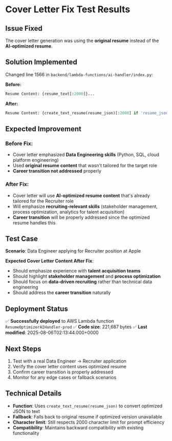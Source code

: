 # Cover Letter Fix Test Results

## Issue Fixed
The cover letter generation was using the **original resume** instead of the **AI-optimized resume**.

## Solution Implemented
Changed line 1566 in `backend/lambda-functions/ai-handler/index.py`:

**Before:**
```python
Resume Content: {resume_text[:2000]}...
```

**After:**
```python
Resume Content: {create_text_resume(resume_json)[:2000] if 'resume_json' in locals() and resume_json else resume_text[:2000]}...
```

## Expected Improvement

### Before Fix:
- Cover letter emphasized **Data Engineering skills** (Python, SQL, cloud platform engineering)
- Used **original resume content** that wasn't tailored for the target role
- **Career transition not addressed** properly

### After Fix:
- Cover letter will use **AI-optimized resume content** that's already tailored for the Recruiter role
- Will emphasize **recruiting-relevant skills** (stakeholder management, process optimization, analytics for talent acquisition)
- **Career transition** will be properly addressed since the optimized resume handles this

## Test Case
**Scenario**: Data Engineer applying for Recruiter position at Apple

**Expected Cover Letter Content After Fix**:
- Should emphasize experience with **talent acquisition teams**
- Should highlight **stakeholder management** and **process optimization**
- Should focus on **data-driven recruiting** rather than technical data engineering
- Should address the **career transition** naturally

## Deployment Status
✅ **Successfully deployed** to AWS Lambda function `ResumeOptimizerAIHandler-prod`
✅ **Code size**: 221,687 bytes
✅ **Last modified**: 2025-08-06T02:13:44.000+0000

## Next Steps
1. Test with a real Data Engineer → Recruiter application
2. Verify the cover letter content uses optimized resume
3. Confirm career transition is properly addressed
4. Monitor for any edge cases or fallback scenarios

## Technical Details
- **Function**: Uses `create_text_resume(resume_json)` to convert optimized JSON to text
- **Fallback**: Falls back to original resume if optimized version unavailable
- **Character limit**: Still respects 2000 character limit for prompt efficiency
- **Compatibility**: Maintains backward compatibility with existing functionality
